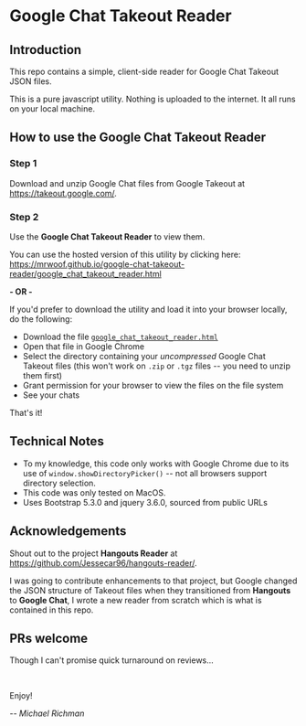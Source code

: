 # Google Chat Takeout Reader

## Introduction

This repo contains a simple, client-side reader for Google Chat Takeout JSON files.

This is a pure javascript utility. Nothing is uploaded to the internet. It all runs on your local machine.

## How to use the Google Chat Takeout Reader

### Step 1
Download and unzip Google Chat files from Google Takeout at https://takeout.google.com/.

### Step 2

Use the **Google Chat Takeout Reader** to view them.

You can use the hosted version of this utility by clicking here: https://mrwoof.github.io/google-chat-takeout-reader/google_chat_takeout_reader.html

**- OR -**

If you'd prefer to download the utility and load it into your browser locally, do the following:

- Download the file <a href="https://raw.githubusercontent.com/mrwoof/google-chat-takeout-reader/main/google_chat_takeout_reader.html" target="_new">`google_chat_takeout_reader.html`</a>
- Open that file in Google Chrome
- Select the directory containing your _uncompressed_ Google Chat Takeout files (this won't work on `.zip` or `.tgz` files -- you need to unzip them first)
- Grant permission for your browser to view the files on the file system
- See your chats

That's it!


## Technical Notes
- To my knowledge, this code only works with Google Chrome due to its use of `window.showDirectoryPicker()` -- not all browsers support directory selection.
- This code was only tested on MacOS.
- Uses Bootstrap 5.3.0 and jquery 3.6.0, sourced from public URLs

## Acknowledgements

Shout out to the project **Hangouts Reader** at https://github.com/Jessecar96/hangouts-reader/. 

I was going to contribute enhancements to that project, but Google changed the JSON structure of Takeout files when they transitioned from **Hangouts** to **Google Chat**, I wrote a new reader from scratch which is what is contained in this repo.

## PRs welcome

Though I can't promise quick turnaround on reviews...

<br>

Enjoy!

_-- Michael Richman_
